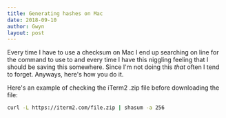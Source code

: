 ```yaml
---
title: Generating hashes on Mac
date: 2018-09-10
author: Gwyn
layout: post
---
```


Every time I have to use a checksum on Mac I end up searching on line for the command to use to and every time I have this niggling feeling that I should be saving this somewhere. Since I'm not doing this _that_ often I tend to forget. Anyways, here's how you do it.

Here's an example of checking the iTerm2 .zip file before downloading the file:

```bash
curl -L https://iterm2.com/file.zip | shasum -a 256
```
